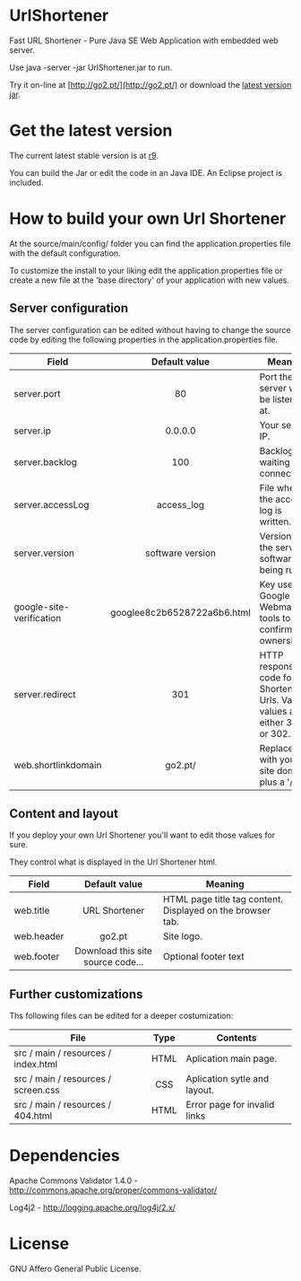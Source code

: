 UrlShortener
============

Fast URL Shortener - Pure Java SE Web Application with embedded web server.

Use java -server -jar UrlShortener.jar to run.

Try it on-line at [http://go2.pt/](http://go2.pt/) or download the [latest version jar](http://vilaca.eu/Download/UrlShortener.jar).


Get the latest version
======================

The current latest stable version is at [r9](https://github.com/vilaca/UrlShortener/releases/tag/r9).

You can build the Jar or edit the code in an Java IDE. An Eclipse project is included.


How to build your own Url Shortener
===================================

At the source/main/config/ folder you can find the application.properties file with the default configuration.

To customize the install to your liking edit the application.properties file or create a new file at the 'base directory' of your application with new values.


Server configuration
--------------------

The server configuration can be edited without having to change the source code by editing the following properties in the application.properties file.


| Field | Default value | Meaning |
|-------|:-------------:|---------|
| server.port | 80 | Port the server will be listening at. |
| server.ip | 0.0.0.0 | Your server IP. |
| server.backlog | 100 | Backlog for waiting connections. |
| server.accessLog | access_log | File where the access log is written. 
| server.version | software version | Version of the server software being run. |
| google-site-verification | googlee8c2b6528722a6b6.html | Key used by Google Webmaster tools to confirm site ownership. |
| server.redirect | 301 | HTTP response code for Shortened Urls. Valid values are either 301 or 302. |
| web.shortlinkdomain | go2.pt/ | Replace this with your site domain plus a '/' |


Content and layout
------------------

If you deploy your own Url Shortener you'll want to edit those values for sure.

They control what is displayed in the Url Shortener html.


| Field | Default value | Meaning |
|-------|:-------------:|---------|
| web.title | URL Shortener | HTML page title tag content. Displayed on the browser tab. |
| web.header | go2.pt | Site logo. |
| web.footer | Download this site source code... | Optional footer text |


Further customizations
----------------------

Ths following files can be edited for a deeper costumization:

| File | Type | Contents |
|------|:----:|----------|
| src / main / resources / index.html | HTML | Aplication main page. |
| src / main / resources / screen.css | CSS | Aplication sytle and layout. |
| src / main / resources / 404.html | HTML | Error page for invalid links |


Dependencies
============

Apache Commons Validator 1.4.0 - http://commons.apache.org/proper/commons-validator/

Log4j2 - http://logging.apache.org/log4j/2.x/


License
=======

GNU Affero General Public License.

